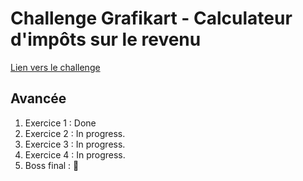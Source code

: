 # Challenge Grafikart - Calculateur d'impôts sur le revenu

[Lien vers le challenge](https://github.com/Grafikart/Challenges/tree/master/JS/2-Impot.fr)

## Avancée

1. Exercice 1 : Done
2. Exercice 2 : In progress. 
3. Exercice 3 : In progress. 
4. Exercice 4 : In progress.
5. Boss final : 🙈